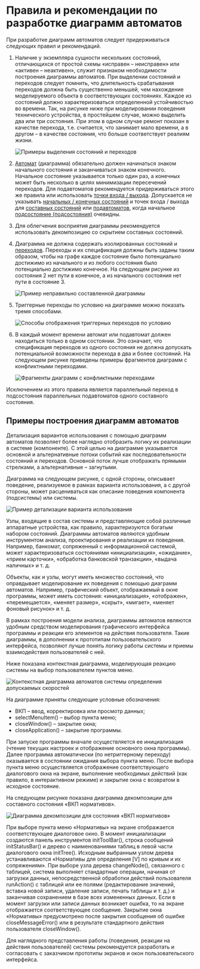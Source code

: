 # Правила и рекомендации по разработке диаграмм автоматов

При разработке диаграмм автоматов следует придерживаться следующих правил и рекомендаций.

1. Наличие у экземпляра сущности нескольких состояний, отличающихся от простой схемы «исправен – неисправен» или «активен – неактивен», служит признаком необходимости построения диаграммы автоматов. При выделении состояний и переходов следует помнить, что длительность срабатывания переходов должна быть существенно меньшей, чем нахождение моделируемого объекта в соответствующих состояниях. Каждое из состояний должно характеризоваться определенной устойчивостью во времени. Так, на рисунке ниже при моделировании поведения технического устройства, в простейшем случае, можно выделить два или три состояния. При этом в одном случае ремонт показан в качестве перехода, т.е. считается, что занимает мало времени, а в другом – в качестве состояния, что больше соответствует реалиям жизни.

   ![Примеры выделения состояний и переходов](/assets/diagram-state/rule_image_1.png)

2. [Автомат](./state-machine.md) (диаграмма) обязательно должен начинаться знаком начального состояния и заканчиваться знаком конечного. Начальное состояние указывается только один раз, а конечных может быть несколько в целях минимизации пересечений переходов. Для подавтоматов рекомендуется придерживаться этого же правила или использовать [точки входа / выхода](./state.md). Допускается не указывать [начальных / конечных состояний](./state.md) и точек входа / выхода для [составных состояний](./state.md) или [подавтоматов](./state.md), когда начальное [подсостояние (подсостояния)](./state.md) очевидны.

3. Для облегчения восприятия диаграммы рекомендуется использовать декомпозицию со скрытием составных состояний.

4. Диаграмма не должна содержать изолированных состояний и [переходов](./transition.md). Переходы и их спецификация должны быть заданы таким образом, чтобы на графе каждое состояние было потенциально достижимо из начального и из любого состояния было потенциально достижимо конечное. На следующем рисунке из состояния 2 нет пути в конечное, а из начального состояния нет пути в состояние 3.

   ![Пример неправильно составленной диаграммы](/assets/diagram-state/rule_image_2.png)

5. Триггерные переходы по условию на диаграмме можно показать тремя способами.

   ![Способы отображения триггерных переходов по условию](/assets/diagram-state/rule_image_3.png)

6. В каждый момент времени автомат или подавтомат должен находиться только в одном состоянии. Это означает, что спецификация переходов из одного состояния не должна допускать потенциальной возможности перехода в два и более состояний. На следующем рисунке приведены примеры фрагментов диаграмм с конфликтными переходами.

   ![Фрагменты диаграмм с конфликтными переходами](/assets/diagram-state/rule_image_4.png)

Исключением из этого правила является параллельный переход в подсостояния параллельных подавтоматов одного составного состояния.

## Примеры построения диаграмм автоматов

Детализация вариантов использования с помощью диаграмм автоматов позволяет более наглядно отобразить логику их реализации в системе (компоненте). С этой целью на диаграмме указывается основной и альтернативные потоки событий как последовательности состояний и переходов. Основной поток лучше отображать прямыми стрелками, а альтернативные – загнутыми.

Диаграмма на следующем рисунке, с одной стороны, описывает поведение, реализуемое в рамках варианта использования, а с другой стороны, может расцениваться как описание поведения компонента (подсистемы) или системы.

![Пример детализации варианта использования](/assets/diagram-state/rule_image_5.png)

Узлы, входящие в состав системы и представляющие собой различные аппаратные устройства, как правило, характеризуются богатым набором состояний. Диаграммы автоматов являются удобным инструментом анализа, проектирования и реализации их поведения. Например, банкомат, сопряженный с информационной системой, может характеризоваться состояниями «инициализация», «ожидание», «прием карточки», «обработка банковской транзакции», «выдача наличных» и т. д.

Объекты, как и узлы, могут иметь множество состояний, что оправдывает моделирование их поведения с помощью диаграмм автоматов. Например, графический объект, отображаемый в окне программы, может иметь состояния: «инициализация», «отображен», «перемещается», «меняет размер», «скрыт», «мигает», «меняет фоновый рисунок» и т. д.

В рамках построения модели анализа, диаграммы автоматов являются удобным средством моделирования графического интерфейса программы и реакции его элементов на действия пользователя. Такие диаграммы, в дополнении к прототипам пользовательского интерфейса, позволяют лучше понять логику работы системы и приемы взаимодействия пользователей с ней.

Ниже показана контекстная диаграмма, моделирующая реакцию системы на выбор пользователем пунктов меню.

![Контекстная диаграмма автоматов системы определения допускаемых скоростей](/assets/diagram-state/rule_image_6.png)

На диаграмме приняты следующие условные обозначения:

- ВКП – ввод, корректировка или просмотр данных;
- selectMenuItem() – выбор пункта меню;
- closeWindow() – закрытие окна;
- closeApplication() – закрытие программы.

При запуске программы вначале осуществляется ее инициализация (чтение текущих настроек и отображение основного окна программы). Далее программа автоматически (по нетриггерному переходу) оказывается в состоянии ожидания выбора пункта меню. После выбора пункта меню осуществляется отображение соответствующего диалогового окна на экране, выполнение необходимых действий (как правило, в интерактивном режиме) и закрытие окна с возвратом в исходное состояние.

На следующем рисунке показана диаграмма декомпозиции для составного состояния «ВКП нормативов».

![Диаграмма декомпозиции для состояния «ВКП нормативов»](/assets/diagram-state/rule_image_7.png)

При выборе пункта меню «Нормативы» на экране отображается соответствующее диалоговое окно. В момент инициализации создаются панель инструментов initToolBar(), строка сообщений initStatusBar() и дерево с наименованиями таблиц в левой части диалогового окна initTree(). Исходным выбранным узлом дерева устанавливаются «Нормативы для определения [V] по кривым и их сопряжениям». При выборе узла дерева changeNode(), связанного с таблицей, система выполняет стандартные операции, начиная от загрузки данных, непосредственной обработки действий пользователя runAction() с таблицей или ее полями (редактирование значений, вставка новой записи, удаление записи, печать таблицы и т. д.) и заканчивая сохранением в базе всех измененных данных. Если в момент загрузки или записи данных возникает ошибка, то на экране отображается соответствующее сообщение. Закрытие окна «Нормативы» предусмотрено после закрытия сообщения об ошибке closeMessageError() или в результате стандартного действия пользователя closeWindow().

Для наглядного представления работы (поведения, реакции на действия пользователей) системы рекомендуется разработать и согласовать с заказчиком прототипы экранов и окон пользовательского интерфейса.
